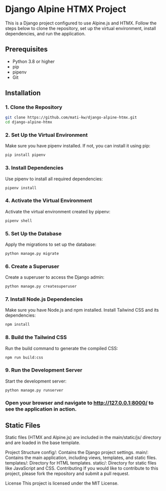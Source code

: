# Django Alpine HTMX Project

This is a Django project configured to use Alpine.js and HTMX. Follow the steps below to clone the repository, set up the virtual environment, install dependencies, and run the application.

## Prerequisites

- Python 3.8 or higher
- pip
- pipenv
- Git

## Installation

### 1. Clone the Repository

```bash
git clone https://github.com/mati-kw/django-alpine-htmx.git
cd django-alpine-htmx
```

### 2. Set Up the Virtual Environment
Make sure you have pipenv installed. If not, you can install it using pip:


``` bash
pip install pipenv
```
### 3. Install Dependencies
Use pipenv to install all required dependencies:

```bash
pipenv install
```

### 4. Activate the Virtual Environment
Activate the virtual environment created by pipenv:

```bash
pipenv shell
```
### 5. Set Up the Database
Apply the migrations to set up the database:

```bash
python manage.py migrate
```

### 6. Create a Superuser
Create a superuser to access the Django admin:

```bash
python manage.py createsuperuser
```

### 7. Install Node.js Dependencies
Make sure you have Node.js and npm installed. Install Tailwind CSS and its dependencies:

```bash
npm install
```
### 8. Build the Tailwind CSS
Run the build command to generate the compiled CSS:

```bash
npm run build:css
```

### 9. Run the Development Server
Start the development server:

```bash
python manage.py runserver
```
### Open your browser and navigate to http://127.0.0.1:8000/ to see the application in action.

## Static Files
Static files (HTMX and Alpine.js) are included in the main/static/js/ directory and are loaded in the base template.

Project Structure
config/: Contains the Django project settings.
main/: Contains the main application, including views, templates, and static files.
templates/: Directory for HTML templates.
static/: Directory for static files like JavaScript and CSS.
Contributing
If you would like to contribute to this project, please fork the repository and submit a pull request.

License
This project is licensed under the MIT License.
